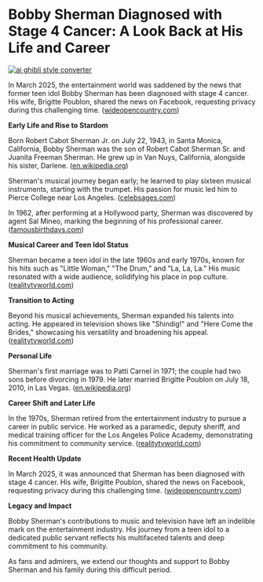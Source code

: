# Bobby Sherman Diagnosed with Stage 4 Cancer: A Look Back at His Life and Career

[![ai ghibli style converter](https://i.imgur.com/dwt8Y5G.gif)](https://witbeam.net/slzx)

In March 2025, the entertainment world was saddened by the news that former teen idol Bobby Sherman has been diagnosed with stage 4 cancer. His wife, Brigitte Poublon, shared the news on Facebook, requesting privacy during this challenging time. ([wideopencountry.com](https://www.wideopencountry.com/former-teen-idol-announces-he-has-stage-4-cancer/?utm_source=openai))

**Early Life and Rise to Stardom**

Born Robert Cabot Sherman Jr. on July 22, 1943, in Santa Monica, California, Bobby Sherman was the son of Robert Cabot Sherman Sr. and Juanita Freeman Sherman. He grew up in Van Nuys, California, alongside his sister, Darlene. ([en.wikipedia.org](https://en.wikipedia.org/wiki/Bobby_Sherman?utm_source=openai))

Sherman's musical journey began early; he learned to play sixteen musical instruments, starting with the trumpet. His passion for music led him to Pierce College near Los Angeles. ([celebsages.com](https://www.celebsages.com/bobby-sherman/?utm_source=openai))

In 1962, after performing at a Hollywood party, Sherman was discovered by agent Sal Mineo, marking the beginning of his professional career. ([famousbirthdays.com](https://www.famousbirthdays.com/people/bobby-sherman.html?utm_source=openai))

**Musical Career and Teen Idol Status**

Sherman became a teen idol in the late 1960s and early 1970s, known for his hits such as "Little Woman," "The Drum," and "La, La, La." His music resonated with a wide audience, solidifying his place in pop culture. ([realitytvworld.com](https://www.realitytvworld.com/news/former-teen-idol-bobby-sherman-battling-stage-4-cancer-50226125.php?utm_source=openai))

**Transition to Acting**

Beyond his musical achievements, Sherman expanded his talents into acting. He appeared in television shows like "Shindig!" and "Here Come the Brides," showcasing his versatility and broadening his appeal. ([realitytvworld.com](https://www.realitytvworld.com/news/former-teen-idol-bobby-sherman-battling-stage-4-cancer-50226125.php?utm_source=openai))

**Personal Life**

Sherman's first marriage was to Patti Carnel in 1971; the couple had two sons before divorcing in 1979. He later married Brigitte Poublon on July 18, 2010, in Las Vegas. ([en.wikipedia.org](https://en.wikipedia.org/wiki/Bobby_Sherman?utm_source=openai))

**Career Shift and Later Life**

In the 1970s, Sherman retired from the entertainment industry to pursue a career in public service. He worked as a paramedic, deputy sheriff, and medical training officer for the Los Angeles Police Academy, demonstrating his commitment to community service. ([realitytvworld.com](https://www.realitytvworld.com/news/former-teen-idol-bobby-sherman-battling-stage-4-cancer-50226125.php?utm_source=openai))

**Recent Health Update**

In March 2025, it was announced that Sherman has been diagnosed with stage 4 cancer. His wife, Brigitte Poublon, shared the news on Facebook, requesting privacy during this challenging time. ([wideopencountry.com](https://www.wideopencountry.com/former-teen-idol-announces-he-has-stage-4-cancer/?utm_source=openai))

**Legacy and Impact**

Bobby Sherman's contributions to music and television have left an indelible mark on the entertainment industry. His journey from a teen idol to a dedicated public servant reflects his multifaceted talents and deep commitment to his community.

As fans and admirers, we extend our thoughts and support to Bobby Sherman and his family during this difficult period.